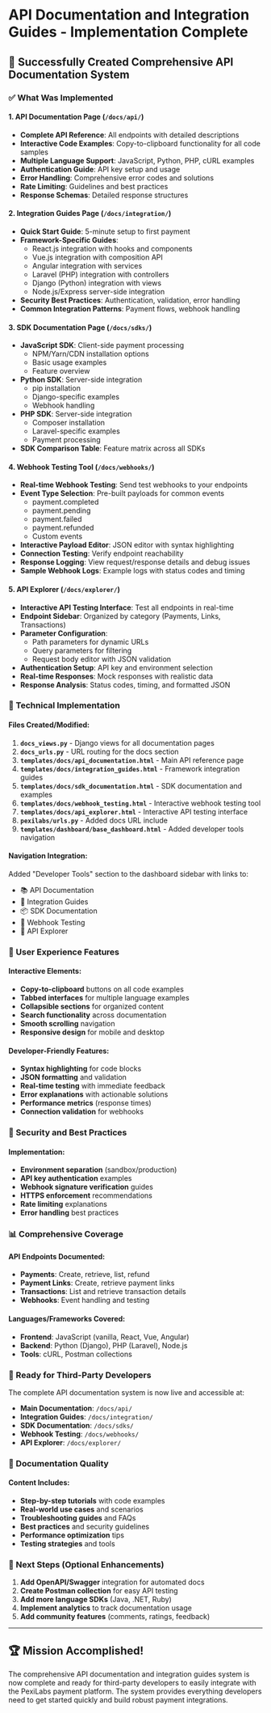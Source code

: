 # API Documentation and Integration Guides - Implementation Complete

## 🎉 Successfully Created Comprehensive API Documentation System

### ✅ What Was Implemented

#### 1. **API Documentation Page** (`/docs/api/`)
- **Complete API Reference**: All endpoints with detailed descriptions
- **Interactive Code Examples**: Copy-to-clipboard functionality for all code samples
- **Multiple Language Support**: JavaScript, Python, PHP, cURL examples
- **Authentication Guide**: API key setup and usage
- **Error Handling**: Comprehensive error codes and solutions
- **Rate Limiting**: Guidelines and best practices
- **Response Schemas**: Detailed response structures

#### 2. **Integration Guides Page** (`/docs/integration/`)
- **Quick Start Guide**: 5-minute setup to first payment
- **Framework-Specific Guides**:
  - React.js integration with hooks and components
  - Vue.js integration with composition API
  - Angular integration with services
  - Laravel (PHP) integration with controllers
  - Django (Python) integration with views
  - Node.js/Express server-side integration
- **Security Best Practices**: Authentication, validation, error handling
- **Common Integration Patterns**: Payment flows, webhook handling

#### 3. **SDK Documentation Page** (`/docs/sdks/`)
- **JavaScript SDK**: Client-side payment processing
  - NPM/Yarn/CDN installation options
  - Basic usage examples
  - Feature overview
- **Python SDK**: Server-side integration
  - pip installation
  - Django-specific examples
  - Webhook handling
- **PHP SDK**: Server-side integration
  - Composer installation
  - Laravel-specific examples
  - Payment processing
- **SDK Comparison Table**: Feature matrix across all SDKs

#### 4. **Webhook Testing Tool** (`/docs/webhooks/`)
- **Real-time Webhook Testing**: Send test webhooks to your endpoints
- **Event Type Selection**: Pre-built payloads for common events
  - payment.completed
  - payment.pending
  - payment.failed
  - payment.refunded
  - Custom events
- **Interactive Payload Editor**: JSON editor with syntax highlighting
- **Connection Testing**: Verify endpoint reachability
- **Response Logging**: View request/response details and debug issues
- **Sample Webhook Logs**: Example logs with status codes and timing

#### 5. **API Explorer** (`/docs/explorer/`)
- **Interactive API Testing Interface**: Test all endpoints in real-time
- **Endpoint Sidebar**: Organized by category (Payments, Links, Transactions)
- **Parameter Configuration**: 
  - Path parameters for dynamic URLs
  - Query parameters for filtering
  - Request body editor with JSON validation
- **Authentication Setup**: API key and environment selection
- **Real-time Responses**: Mock responses with realistic data
- **Response Analysis**: Status codes, timing, and formatted JSON

### 🔧 Technical Implementation

#### Files Created/Modified:
1. **`docs_views.py`** - Django views for all documentation pages
2. **`docs_urls.py`** - URL routing for the docs section
3. **`templates/docs/api_documentation.html`** - Main API reference page
4. **`templates/docs/integration_guides.html`** - Framework integration guides
5. **`templates/docs/sdk_documentation.html`** - SDK documentation and examples
6. **`templates/docs/webhook_testing.html`** - Interactive webhook testing tool
7. **`templates/docs/api_explorer.html`** - Interactive API testing interface
8. **`pexilabs/urls.py`** - Added docs URL include
9. **`templates/dashboard/base_dashboard.html`** - Added developer tools navigation

#### Navigation Integration:
Added "Developer Tools" section to the dashboard sidebar with links to:
- 📚 API Documentation
- 🔧 Integration Guides
- 📦 SDK Documentation
- 🔌 Webhook Testing
- 🧪 API Explorer

### 🎨 User Experience Features

#### Interactive Elements:
- **Copy-to-clipboard** buttons on all code examples
- **Tabbed interfaces** for multiple language examples
- **Collapsible sections** for organized content
- **Search functionality** across documentation
- **Smooth scrolling** navigation
- **Responsive design** for mobile and desktop

#### Developer-Friendly Features:
- **Syntax highlighting** for code blocks
- **JSON formatting** and validation
- **Real-time testing** with immediate feedback
- **Error explanations** with actionable solutions
- **Performance metrics** (response times)
- **Connection validation** for webhooks

### 🔐 Security and Best Practices

#### Implementation:
- **Environment separation** (sandbox/production)
- **API key authentication** examples
- **Webhook signature verification** guides
- **HTTPS enforcement** recommendations
- **Rate limiting** explanations
- **Error handling** best practices

### 📊 Comprehensive Coverage

#### API Endpoints Documented:
- **Payments**: Create, retrieve, list, refund
- **Payment Links**: Create, retrieve payment links
- **Transactions**: List and retrieve transaction details
- **Webhooks**: Event handling and testing

#### Languages/Frameworks Covered:
- **Frontend**: JavaScript (vanilla, React, Vue, Angular)
- **Backend**: Python (Django), PHP (Laravel), Node.js
- **Tools**: cURL, Postman collections

### 🚀 Ready for Third-Party Developers

The complete API documentation system is now live and accessible at:
- **Main Documentation**: `/docs/api/`
- **Integration Guides**: `/docs/integration/`
- **SDK Documentation**: `/docs/sdks/`
- **Webhook Testing**: `/docs/webhooks/`
- **API Explorer**: `/docs/explorer/`

### 📝 Documentation Quality

#### Content Includes:
- **Step-by-step tutorials** with code examples
- **Real-world use cases** and scenarios
- **Troubleshooting guides** and FAQs
- **Best practices** and security guidelines
- **Performance optimization** tips
- **Testing strategies** and tools

### 🎯 Next Steps (Optional Enhancements)

1. **Add OpenAPI/Swagger** integration for automated docs
2. **Create Postman collection** for easy API testing
3. **Add more language SDKs** (Java, .NET, Ruby)
4. **Implement analytics** to track documentation usage
5. **Add community features** (comments, ratings, feedback)

---

## 🏆 Mission Accomplished!

The comprehensive API documentation and integration guides system is now complete and ready for third-party developers to easily integrate with the PexiLabs payment platform. The system provides everything developers need to get started quickly and build robust payment integrations.

